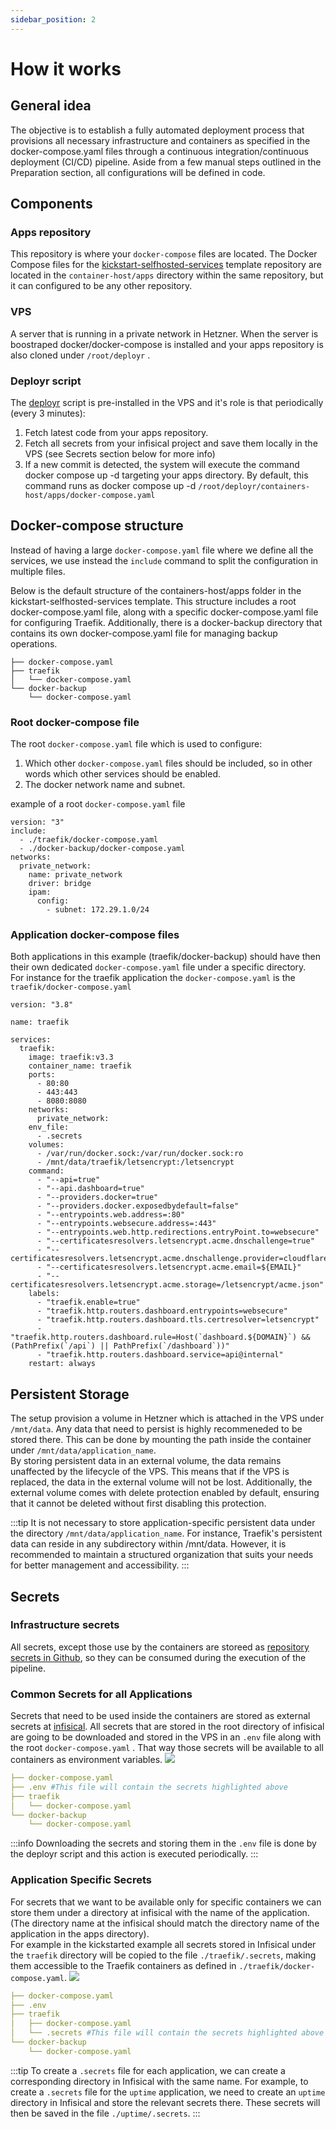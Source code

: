 ```yaml
---
sidebar_position: 2
---
```


# How it works

## General idea

The objective is to establish a fully automated deployment process that provisions all necessary infrastructure and containers as specified in the docker-compose.yaml files through a continuous integration/continuous deployment (CI/CD) pipeline. Aside from a few manual steps outlined in the Preparation section, all configurations will be defined in code. 

## Components

### Apps repository

This repository is where your `docker-compose` files are located. The Docker Compose files for the [kickstart-selfhosted-services](https://github.com/lefterisALEX/kickstart-selfhosted-services) template repository are located in the `container-host/apps` directory within the same repository, but it can configured to be any other repository.  

### VPS
A server that is running in a private network in Hetzner. When the server is boostraped docker/docker-compose is installed and your apps repository is also cloned under `/root/deployr` .

### Deployr script

The [deployr](https://github.com/lefterisALEX/docker-compose-deployr) script is pre-installed in the VPS and it's role is that periodically (every 3 minutes): 
1. Fetch latest code from your apps repository.
2. Fetch all secrets from your infisical project and save them locally in the VPS (see Secrets section below for more info)
3. If a new commit is detected, the system will execute the command docker compose up -d targeting your apps directory. By default, this command runs as docker compose up -d `/root/deployr/containers-host/apps/docker-compose.yaml`


## Docker-compose structure
Instead of having a large `docker-compose.yaml` file where we define all the services, we use instead the `include` command to split the configuration in multiple files.

Below is the default structure of the containers-host/apps folder in the kickstart-selfhosted-services template. This structure includes a root docker-compose.yaml file, along with a specific docker-compose.yaml file for configuring Traefik. Additionally, there is a docker-backup directory that contains its own docker-compose.yaml file for managing backup operations.

```
├── docker-compose.yaml
├── traefik
│   └── docker-compose.yaml
└── docker-backup
    └── docker-compose.yaml
```
### Root docker-compose file
The root  `docker-compose.yaml` file which is used to configure:
1. Which other `docker-compose.yaml` files should be included, so in other words which other services should be enabled.
2. The docker network name and subnet.

example of a root `docker-compose.yaml` file

```
version: "3"
include:
  - ./traefik/docker-compose.yaml
  - ./docker-backup/docker-compose.yaml
networks:
  private_network:
    name: private_network
    driver: bridge
    ipam:
      config:
        - subnet: 172.29.1.0/24
```

### Application docker-compose files

Both applications in this example (traefik/docker-backup) should have then their own dedicated  `docker-compose.yaml` file under a specific directory.  
For instance for the traefik application the `docker-compose.yaml` is the `traefik/docker-compose.yaml`

```
version: "3.8"

name: traefik

services:
  traefik:
    image: traefik:v3.3
    container_name: traefik
    ports:
      - 80:80
      - 443:443
      - 8080:8080
    networks:
      private_network:
    env_file:
      - .secrets
    volumes:
      - /var/run/docker.sock:/var/run/docker.sock:ro
      - /mnt/data/traefik/letsencrypt:/letsencrypt
    command:
      - "--api=true"
      - "--api.dashboard=true"
      - "--providers.docker=true"
      - "--providers.docker.exposedbydefault=false"
      - "--entrypoints.web.address=:80"
      - "--entrypoints.websecure.address=:443"
      - "--entrypoints.web.http.redirections.entryPoint.to=websecure"
      - "--certificatesresolvers.letsencrypt.acme.dnschallenge=true"
      - "--certificatesresolvers.letsencrypt.acme.dnschallenge.provider=cloudflare"
      - "--certificatesresolvers.letsencrypt.acme.email=${EMAIL}"
      - "--certificatesresolvers.letsencrypt.acme.storage=/letsencrypt/acme.json"
    labels:
      - "traefik.enable=true"
      - "traefik.http.routers.dashboard.entrypoints=websecure"
      - "traefik.http.routers.dashboard.tls.certresolver=letsencrypt"
      - "traefik.http.routers.dashboard.rule=Host(`dashboard.${DOMAIN}`) && (PathPrefix(`/api`) || PathPrefix(`/dashboard`))"
      - "traefik.http.routers.dashboard.service=api@internal"
    restart: always
```

## Persistent Storage

The setup provision a volume in Hetzner which is attached in the VPS under `/mnt/data`. Any data that need to persist is highly recommeneded to be stored there.
This can be done by mounting the path inside the container under `/mnt/data/application_name`.   
By storing persistent data in an external volume, the data remains unaffected by the lifecycle of the VPS. This means that if the VPS is replaced, the data in the external volume will not be lost. Additionally, the external volume comes with delete protection enabled by default, ensuring that it cannot be deleted without first disabling this protection.

:::tip
It is not necessary to store application-specific persistent data under the directory `/mnt/data/application_name`. For instance, Traefik's persistent data can reside in any subdirectory within /mnt/data. However, it is recommended to maintain a structured organization that suits your needs for better management and accessibility.
:::

## Secrets

### Infrastructure secrets
All secrets, except those use by the containers are storeed as [repository secrets in Github](./Getting_Started/preparation/cicd#github-secret), so they can be consumed during the execution of the pipeline.

### Common Secrets for all Applications


Secrets that need to be used inside the containers are stored as external secrets at [infisical](https://infisical.com/).
All secrets that are stored in the root directory of infisical are going to be downloaded and stored in the VPS in an `.env` file along with the root `docker-compose.yaml` . That way those secrets will be available to all containers as environment variables.
![](../static/img/infisical-root-secrets.png)

```yaml
├── docker-compose.yaml
├── .env #This file will contain the secrets highlighted above
├── traefik
│   └── docker-compose.yaml
└── docker-backup
    └── docker-compose.yaml
```

:::info
    Downloading the secrets and storing them in the `.env` file is done by the deployr script and this action is executed periodically. 
:::

### Application Specific Secrets

For secrets that we want to be available only for specific containers we can store them under a directory at infisical with the name of the application. (The directory name at the infisical should match the directory name of the application in the apps directory).  
For example in the kickstarted example all secrets stored in Infisical under the `traefik` directory will be copied to the file `./traefik/.secrets`, making them accessible to the Traefik containers as defined in `./traefik/docker-compose.yaml`.
![](../static/img/infisical-traefik-secret.png)

```yaml
├── docker-compose.yaml
├── .env
├── traefik
│   ├── docker-compose.yaml
│   └── .secrets #This file will contain the secrets highlighted above
└── docker-backup
    └── docker-compose.yaml
```
:::tip
    To create a `.secrets` file for each application, we can create a corresponding directory in Infisical with the same name. For example, to create a `.secrets` file for the `uptime` application, we need to create an `uptime` directory in Infisical and store the relevant secrets there. These secrets will then be saved in the file `./uptime/.secrets`.
:::

